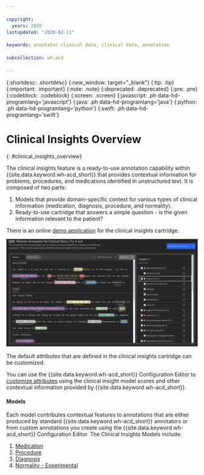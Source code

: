 ```yaml
---

copyright:
  years: 2020
lastupdated: "2020-02-11"

keywords: annotator clinical data, clinical data, annotation

subcollection: wh-acd

---
```


{:shortdesc: .shortdesc}
{:new_window: target="_blank"}
{:tip: .tip}
{:important: .important}
{:note: .note}
{:deprecated: .deprecated}
{:pre: .pre}
{:codeblock: .codeblock}
{:screen: .screen}
{:javascript: .ph data-hd-programlang='javascript'}
{:java: .ph data-hd-programlang='java'}
{:python: .ph data-hd-programlang='python'}
{:swift: .ph data-hd-programlang='swift'}

# Clinical Insights Overview
{: #clinical_insights_overview}

The clinical insights feature is a ready-to-use annotation capability within {{site.data.keyword.wh-acd_short}} that provides contextual information for problems, procedures, and medications identified in unstructured text.  It is composed of two parts:

1. Models that provide domain-specific context for various types of clinical information (medication, diagnosis, procedure, and normality).
2. Ready-to-use cartridge that answers a simple question - is the given information relevant to the patient?

There is an online [demo application](https://acd-try-it-out.mybluemix.net/preview) for the clinical insights cartridge.

![](images/demoApp.png)

The default attributes that are defined in the clinical insights cartridge can be customized.

You can use the {{site.data.keyword.wh-acd_short}} Configuration Editor to [customize attributes](/docs/wh-acd?topic=wh-acd-customizing#customizing) using the clinical insight model scores and other contextual information provided by {{site.data.keyword.wh-acd_short}}.

<h4>Models</h4>

Each model contributes contextual features to annotations that are either produced by standard {{site.data.keyword.wh-acd_short}} annotators or from custom annotations you create using the {{site.data.keyword.wh-acd_short}} Configuration Editor.  The Clinical Insights Models include:

1. [Medication](/docs/wh-acd?topic=wh-acd-clinical_insights_medication#clinical_insights_medication)
2. [Procedure](/docs/wh-acd?topic=wh-acd-clinical_insights_procedure#clinical_insights_procedure)
3. [Diagnosis](/docs/wh-acd?topic=wh-acd-clinical_insights_diagnosis#clinical_insights_diagnosis)
4. [Normality - Experimental](/docs/wh-acd?topic=wh-acd-clinical_insights_normality#clinical_insights_normality)
